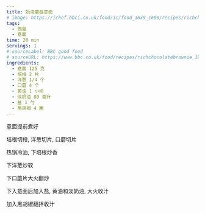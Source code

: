```yaml
---
title: 奶油蘑菇意面
# image: https://ichef.bbci.co.uk/food/ic/food_16x9_1600/recipes/richchocolatebrownie_1933_16x9.jpg
tags:
  - 西餐
  - 意面
time: 20 min
servings: 1
# sourceLabel: BBC good food
# sourceURL: https://www.bbc.co.uk/food/recipes/richchocolatebrownie_1933/
ingredients:
  - 意面 125 克
  - 培根 2 片
  - 洋葱 1/4 个
  - 口蘑 4 个
  - 黄油 1 小块
  - 淡奶油 80 毫升
  - 盐 1 勺
  - 黑胡椒 4 圈
---
```


意面提前煮好

培根切段, 洋葱切片, 口蘑切片

热锅冷油, 下培根炒香

下洋葱炒软

下口蘑片大火翻炒

下入意面后加入盐, 黄油和淡奶油, 大火收汁

加入黑胡椒翻拌收汁